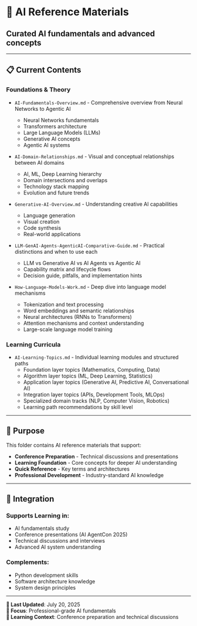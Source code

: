 # 🤖 AI Reference Materials

## Curated AI fundamentals and advanced concepts

---

## 📋 Current Contents

### **Foundations & Theory**

- `AI-Fundamentals-Overview.md` - Comprehensive overview from Neural Networks to Agentic AI

  - Neural Networks fundamentals
  - Transformers architecture
  - Large Language Models (LLMs)
  - Generative AI concepts
  - Agentic AI systems

- `AI-Domain-Relationships.md` - Visual and conceptual relationships between AI domains

  - AI, ML, Deep Learning hierarchy
  - Domain intersections and overlaps
  - Technology stack mapping
  - Evolution and future trends

- `Generative-AI-Overview.md` - Understanding creative AI capabilities

  - Language generation
  - Visual creation
  - Code synthesis
  - Real-world applications

- `LLM-GenAI-Agents-AgenticAI-Comparative-Guide.md` - Practical distinctions and when to use each
  - LLM vs Generative AI vs AI Agents vs Agentic AI
  - Capability matrix and lifecycle flows
  - Decision guide, pitfalls, and implementation hints

- `How-Language-Models-Work.md` - Deep dive into language model mechanisms
  - Tokenization and text processing
  - Word embeddings and semantic relationships
  - Neural architectures (RNNs to Transformers)
  - Attention mechanisms and context understanding
  - Large-scale language model training

### **Learning Curricula**

- `AI-Learning-Topics.md` - Individual learning modules and structured paths
  - Foundation layer topics (Mathematics, Computing, Data)
  - Algorithm layer topics (ML, Deep Learning, Statistics)
  - Application layer topics (Generative AI, Predictive AI, Conversational AI)
  - Integration layer topics (APIs, Development Tools, MLOps)
  - Specialized domain tracks (NLP, Computer Vision, Robotics)
  - Learning path recommendations by skill level

---

## 🎯 Purpose

This folder contains AI reference materials that support:

- **Conference Preparation** - Technical discussions and presentations
- **Learning Foundation** - Core concepts for deeper AI understanding
- **Quick Reference** - Key terms and architectures
- **Professional Development** - Industry-standard AI knowledge

---

## 🔗 Integration

### **Supports Learning in:**

- AI fundamentals study
- Conference presentations (AI AgentCon 2025)
- Technical discussions and interviews
- Advanced AI system understanding

### **Complements:**

- Python development skills
- Software architecture knowledge
- System design principles

---

**📅 Last Updated**: July 20, 2025  
**🎯 Focus**: Professional-grade AI fundamentals  
**📍 Learning Context**: Conference preparation and technical discussions
